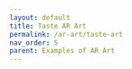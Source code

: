 ```yaml
---
layout: default
title: Taste AR Art
permalink: /ar-art/taste-art
nav_order: 5
parent: Examples of AR Art
---
```


